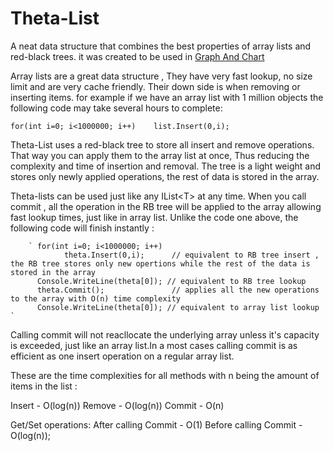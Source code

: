 # Theta-List 

A neat data structure that combines the best properties of array lists and red-black trees. it was created to be used in [Graph And Chart](http://u3d.as/FAT)

Array lists are a great data structure , They have very fast lookup, no size limit and are very cache friendly. Their down side is when removing or inserting items. for example if we have an array list with 1 million objects the following code may take several hours to complete:

`for(int i=0; i<1000000; i++)	
	list.Insert(0,i); `

Theta-List uses a red-black tree to store all insert and remove operations. That way you can apply them to the array list at once, Thus reducing the complexity and time of insertion and removal. The tree is a light weight and stores only newly applied operations, the rest of data is stored in the array.
 
Theta-lists can be used just like any IList\<T\> at any time. When you call commit , all the operation in the RB tree will be applied to the array allowing fast lookup times, just like in array list.  Unlike the code one above, the following code will finish instantly :
 
		` for(int i=0; i<1000000; i++)
				theta.Insert(0,i);		// equivalent to RB tree insert , the RB tree stores only new opertions while the rest of the data is stored in the array
		  Console.WriteLine(theta[0]); // equivalent to RB tree lookup
		  theta.Commit();				// applies all the new operations to the array with O(n) time complexity
		  Console.WriteLine(theta[0]); // equivalent to array list lookup ` 

Calling commit will not reacllocate the underlying array unless it's capacity is exceeded, just like an array list.In a most cases calling commit is as efficient as one insert operation on a regular array list.

These are the time complexities for all methods with n being the amount of items in the list :

Insert - O(log(n)) 
Remove - O(log(n))
Commit - O(n)

Get/Set operations:
After calling Commit - O(1)
Before calling Commit - O(log(n));